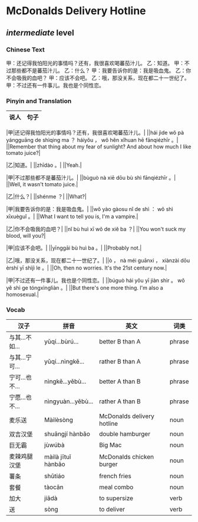 # McDonalds Delivery Hotline
## *intermediate* level

### Chinese Text
甲：还记得我怕阳光的事情吗？还有，我很喜欢喝蕃茄汁儿。
乙：知道。
甲：不过那些都不是蕃茄汁儿。
乙：什么？
甲：我要告诉你的是：我是吸血鬼。
乙：你不会吸我的血吧？
甲：应该不会吧。
乙：哦，那没关系，现在都二十一世纪了。
甲：不过还有一件事儿。我也是个同性恋。

### Pinyin and Translation
|说人|句子|
|----|----|

|甲|还记得我怕阳光的事情吗？还有，我很喜欢喝蕃茄汁儿。|
||hái jìde wǒ pà yángguāng de shìqing ma ？ háiyǒu ， wǒ hěn xǐhuan hē fānqiézhīr 。|
||Remember that thing about my fear of sunlight? And about how much I like tomato juice?|

|乙|知道。|
||zhīdào 。|
||Yeah.|

|甲|不过那些都不是蕃茄汁儿。|
||bùguò nà xiē dōu bù shì fānqiézhīr 。|
||Well, it wasn't tomato juice.|

|乙|什么？|
||shénme ？|
||What?|

|甲|我要告诉你的是：我是吸血鬼。|
||wǒ yào gàosu nǐ de shì ： wǒ shì xīxuèguǐ 。|
||What I want to tell you is, I'm a vampire.|

|乙|你不会吸我的血吧？|
||nǐ bù huì xī wǒ de xiě ba ？|
||You won't suck my blood, will you?|

|甲|应该不会吧。|
||yīnggāi bù huì ba 。|
||Probably not.|

|乙|哦，那没关系，现在都二十一世纪了。|
||ò ， nà méi guānxi ， xiànzài dōu èrshí yī shìjì le 。|
||Oh, then no worries. It's the 21st century now.|

|甲|不过还有一件事儿。我也是个同性恋。|
||búguò hái yǒu yī jiàn shìr 。 wǒ yě shì ge tóngxìngliàn 。|
||But there's one more thing. I'm also a homosexual.|
### Vocab
|汉子|拼音|英文|词类|
|----|----|----|----|
|与其...不如...|yǔqí...bùrú...|better B than A|phrase|
|与其...宁可...|yǔqí...nìngkě...|rather B than A|phrase|
|宁可...也不...|nìngkě...yěbù...|better A than B|phrase|
|宁愿...也不...|nìngyuàn...yěbù...|rather A than B|phrase|
|麦乐送|Màilèsòng|McDonalds delivery hotline|noun|
|双吉汉堡|shuāngjí hànbǎo|double hamburger|noun|
|巨无霸|jùwúbà|Big Mac|noun|
|麦辣鸡腿汉堡|màilà jītuǐ hànbǎo|McDonalds chicken burger|noun|
|薯条|shǔtiáo|french fries|noun|
|套餐|tàocān|meal combo|noun|
|加大|jiādà|to supersize|verb|
|送|sòng|to deliver|verb|